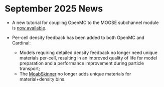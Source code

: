 # September 2025 News

- A new tutorial for coupling OpenMC to the MOOSE subchannel module is [now available](openmc_subchannel.md).
- Per-cell density feedback has been added to both OpenMC and Cardinal:

  - Models requiring detailed density feedback no longer need unique materials per-cell, resulting in an improved quality of life for model preparation and a performance improvement during particle transport;
  - The [MoabSkinner](MoabSkinner.md) no longer adds unique materials for material+density bins.
